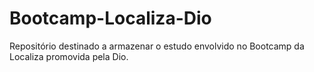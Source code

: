 # Bootcamp-Localiza-Dio
Repositório destinado a armazenar o estudo envolvido no Bootcamp da Localiza promovida pela Dio.
